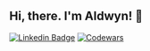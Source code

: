 ## Hi, there. I'm Aldwyn! 👋

[![Linkedin Badge](https://img.shields.io/badge/-LinkedIn-0077b5?style=for-the-badge&logo=Linkedin&logoColor=white&link=https://www.linkedin.com/in/aldwyn101/)](https://www.linkedin.com/in/aldwyn101/)
[![Codewars](https://www.codewars.com/users/aldwyn/badges/large)](https://www.codewars.com/users/aldwyn)
